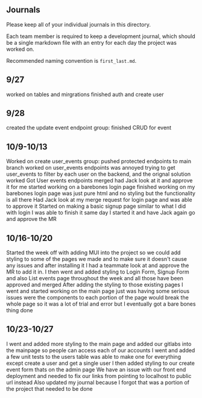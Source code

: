 ## Journals

Please keep all of your individual journals in this directory.

Each team member is required to keep a development journal, which should be a single markdown file with an entry for each day the project was worked on.

Recommended naming convention is `first_last.md`.

## 9/27

worked on tables and mirgrations
finished auth and create user

## 9/28

created the update event endpoint
group: finished CRUD for event

## 10/9-10/13

Worked on create user_events
group: pushed protected endpoints to main branch
worked on user_events endpoints
was annoyed trying to get user_events to filter by each user on the backend,
and the orignal solution worked
Got User events endpoints merged had Jack look at it and approve it for me
started working on a barebones login page
finished working on my barebones login page was just pure html and no styling but the functionality is all there
Had Jack look at my merge request for login page and was able to approve it
Started on making a basic signup page similar to what I did with login
I was able to finish it same day I started it and have Jack again go and approve the MR

## 10/16-10/20
Started the week off with adding MUI into the project so we could add styling to some of the pages we made and to make sure it doesn't cause any issues and after installing it I had a teammate look at and approve the MR to add it in.
I then went and added styling to Login Form, Signup Form and also List events page throughout the week and all those have been approved and merged
After adding the styling to those existing pages I went and started working on the main page just was having some serious issues were the components to each portion of the page would break the whole page so it was a lot of trial and error but I eventually got a bare bones thing done

## 10/23-10/27
I went and added more styling to the main page and added our gitlabs into the mainpage so people can access each of our accounts
I went and added a few unit tests to the users table was able to make one for everything except create a user and get a single user
I then added styling to our create event form thats on the admin page
We have an issue with our front end deployment and needed to fix our links from pointing to localhost to public url instead
Also updated my journal because I forgot that was a portion of the project that needed to be done
